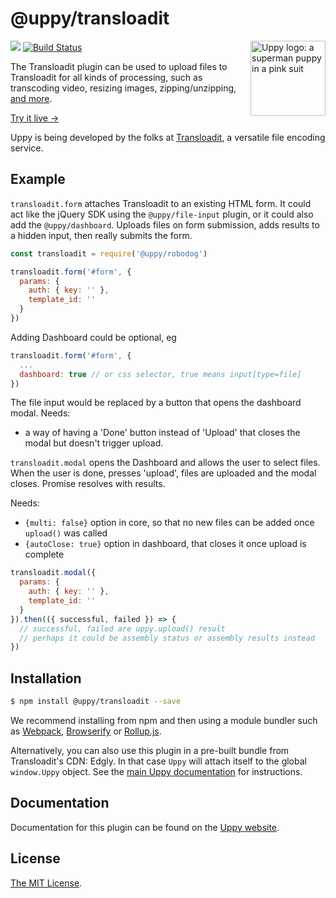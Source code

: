 # @uppy/transloadit

<img src="https://uppy.io/images/logos/uppy-dog-head-arrow.svg" width="120" alt="Uppy logo: a superman puppy in a pink suit" align="right">

<a href="https://www.npmjs.com/package/@uppy/transloadit"><img src="https://img.shields.io/npm/v/@uppy/transloadit.svg?style=flat-square"></a>
<a href="https://travis-ci.org/transloadit/uppy"><img src="https://img.shields.io/travis/transloadit/uppy/master.svg?style=flat-square" alt="Build Status"></a>

The Transloadit plugin can be used to upload files to Transloadit for all kinds of processing, such as transcoding video, resizing images, zipping/unzipping, [and more](https://transloadit.com/services/).

[Try it live →](https://uppy.io/examples/transloadit/)

Uppy is being developed by the folks at [Transloadit](https://transloadit.com), a versatile file encoding service.

## Example

`transloadit.form` attaches Transloadit to an existing HTML form.
It could act like the jQuery SDK using the `@uppy/file-input` plugin,
or it could also add the `@uppy/dashboard`.
Uploads files on form submission, adds results to a hidden input,
then really submits the form.

```js
const transloadit = require('@uppy/robodog')

transloadit.form('#form', {
  params: {
    auth: { key: '' },
    template_id: ''
  }
})
```

Adding Dashboard could be optional, eg

```js
transloadit.form('#form', {
  ...
  dashboard: true // or css selector, true means input[type=file]
})
```
The file input would be replaced by a button that opens the dashboard modal.
Needs:
- a way of having a 'Done' button instead of 'Upload' that closes the modal but doesn't trigger upload.

`transloadit.modal` opens the Dashboard and allows the user to select files.
When the user is done, presses 'upload', files are uploaded and the modal closes.
Promise resolves with results.

Needs:
- `{multi: false}` option in core, so that no new files can be added once `upload()` was called
- `{autoClose: true}` option in dashboard, that closes it once upload is complete

```js
transloadit.modal({
  params: {
    auth: { key: '' },
    template_id: ''
  }
}).then(({ successful, failed }) => {
  // successful, failed are uppy.upload() result
  // perhaps it could be assembly status or assembly results instead
})
```

## Installation

```bash
$ npm install @uppy/transloadit --save
```

We recommend installing from npm and then using a module bundler such as [Webpack](http://webpack.github.io/), [Browserify](http://browserify.org/) or [Rollup.js](http://rollupjs.org/).

Alternatively, you can also use this plugin in a pre-built bundle from Transloadit's CDN: Edgly. In that case `Uppy` will attach itself to the global `window.Uppy` object. See the [main Uppy documentation](https://uppy.io/docs/#Installation) for instructions.

## Documentation

Documentation for this plugin can be found on the [Uppy website](https://uppy.io/docs/transloadit).

## License

[The MIT License](./LICENSE).
